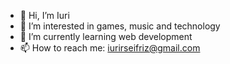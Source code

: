 - 👋 Hi, I’m Iuri
- 👀 I’m interested in games, music and technology
- 🌱 I’m currently learning web development
- 📫 How to reach me: iurirseifriz@gmail.com
